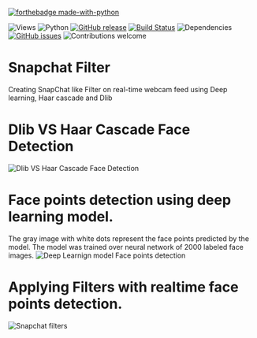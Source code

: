[![forthebadge made-with-python](http://ForTheBadge.com/images/badges/made-with-python.svg)](https://www.python.org/)


![Views](https://komarev.com/ghpvc/?username=Akashtyagi08&style=flat-square) 
![Python](https://img.shields.io/badge/python-v3.6+-blue.svg)
[![GitHub release](https://img.shields.io/github/release/Naereen/StrapDown.js.svg)](https://GitHub.com/Naereen/StrapDown.js/releases/)
[![Build Status](https://travis-ci.org/anfederico/Clairvoyant.svg?branch=master)](https://travis-ci.org/anfederico/Clairvoyant)
![Dependencies](https://img.shields.io/badge/dependencies-up%20to%20date-brightgreen.svg)
[![GitHub issues](https://img.shields.io/github/issues/Naereen/StrapDown.js.svg)](https://GitHub.com/Naereen/StrapDown.js/issues/)
![Contributions welcome](https://img.shields.io/badge/contributions-welcome-orange.svg)


# Snapchat Filter
Creating SnapChat like Filter on real-time webcam feed using Deep learning, Haar cascade and Dlib

# Dlib VS Haar Cascade Face Detection
![ Dlib VS Haar Cascade Face Detection](results/dlibVSHaar.gif)

# Face points detection using deep learning model.
The gray image with white dots represent the face points predicted by the model. The model was trained over neural network of 2000 labeled face images. 
![Deep Learnign model Face points detection ](results/MLmodelFaceDetection.gif)

# Applying Filters with realtime face points detection.
![Snapchat filters](results/output.gif)
